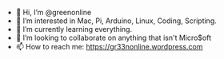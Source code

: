 - 👋 Hi, I’m @greenonline
- 👀 I’m interested in Mac, Pi, Arduino, Linux, Coding, Scripting.
- 🌱 I’m currently learning everything.
- 💞️ I’m looking to collaborate on anything that isn't Micro$oft
- 📫 How to reach me: https://gr33nonline.wordpress.com

<!---
greenonline/greenonline is a ✨ special ✨ repository because its `README.md` (this file) appears on your GitHub profile.
You can click the Preview link to take a look at your changes.
--->

